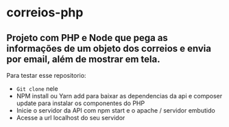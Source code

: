 ﻿# correios-php

## Projeto com PHP e Node que pega as informações de um objeto dos correios e envia por email, além de mostrar em tela.

Para testar esse repositorio:
- ```Git clone``` nele
- NPM install ou Yarn add para baixar as dependencias da api e composer update para instalar os componentes do PHP
- Inicie o servidor da API com npm start e o apache / servidor embutido 
- Acesse a url localhost do seu servidor
